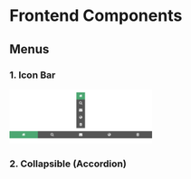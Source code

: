 # Frontend Components

## Menus

### 1. Icon Bar

<img src="01_menu_icon-bar/menu_icon-bar.png" width="50%">

### 2. Collapsible (Accordion)
